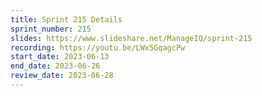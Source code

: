 ```yaml
---
title: Sprint 215 Details
sprint_number: 215
slides: https://www.slideshare.net/ManageIQ/sprint-215
recording: https://youtu.be/LWx5GqagcPw
start_date: 2023-06-13
end_date: 2023-06-26
review_date: 2023-06-28
---
```

